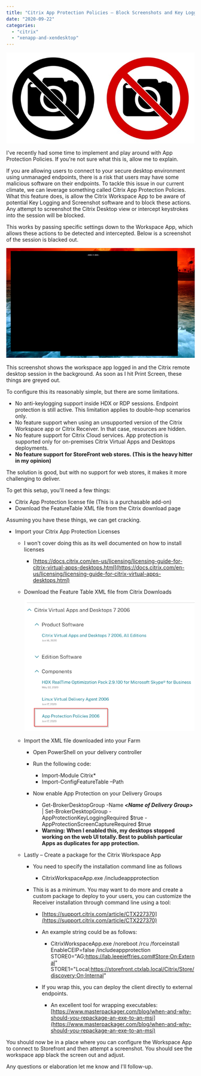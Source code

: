 ```yaml
---
title: "Citrix App Protection Policies – Block Screenshots and Key Logging on Citrix Sessions"
date: "2020-09-22"
categories: 
  - "citrix"
  - "xenapp-and-xendesktop"
---
```


![](images/092220_1608_CitrixAppPr1.jpg)

I've recently had some time to implement and play around with App Protection Policies. If you're not sure what this is, allow me to explain.

If you are allowing users to connect to your secure desktop environment using unmanaged endpoints, there is a risk that users may have some malicious software on their endpoints. To tackle this issue in our current climate, we can leverage something called Citrix App Protection Policies. What this feature does, is allow the Citrix Workspace App to be aware of potential Key Logging and Screenshot software and to block these actions. Any attempt to screenshot the Citrix Desktop view or intercept keystrokes into the session will be blocked.

This works by passing specific settings down to the Workspace App, which allows these actions to be detected and intercepted. Below is a screenshot of the session is blacked out.

![](images/092220_1608_CitrixAppPr2.png)

This screenshot shows the workspace app logged in and the Citrix remote desktop session in the background. As soon as I hit Print Screen, these things are greyed out.

To configure this its reasonably simple, but there are some limitations.

- No anti-keylogging support inside HDX or RDP sessions. Endpoint protection is still active. This limitation applies to double-hop scenarios only.
- No feature support when using an unsupported version of the Citrix Workspace app or Citrix Receiver. In that case, resources are hidden.
- No feature support for Citrix Cloud services. App protection is supported only for on-premises Citrix Virtual Apps and Desktops deployments.
- **No feature support for StoreFront web stores. (This is the heavy hitter in my opinion)**

The solution is good, but with no support for web stores, it makes it more challenging to deliver.

To get this setup, you'll need a few things:

- Citrix App Protection license file (This is a purchasable add-on)
- Download the FeatureTable XML file from the Citrix download page

Assuming you have these things, we can get cracking.

- Import your Citrix App Protection Licenses
    
    - I won't cover doing this as its well documented on how to install licenses
        
        - [https://docs.citrix.com/en-us/licensing/licensing-guide-for-citrix-virtual-apps-desktops.html](https://docs.citrix.com/en-us/licensing/licensing-guide-for-citrix-virtual-apps-desktops.html)
    - Download the Feature Table XML file from Citrix Downloads
        
        ![](images/092220_1608_CitrixAppPr3.png)
        
    - Import the XML file downloaded into your Farm
        
        - Open PowerShell on your delivery controller
        - Run the following code:
            
            - Import-Module Citrix\*
            - Import-ConfigFeatureTable –Path **_<Path to your Feature Table XML>_**
        - Now enable App Protection on your Delivery Groups
            
            - Get-BrokerDesktopGroup -Name **<_Name of Delivery Group>_** | Set-BrokerDesktopGroup -AppProtectionKeyLoggingRequired $true -AppProtectionScreenCaptureRequired $true
            - **Warning: When I enabled this, my desktops stopped working on the web UI totally. Best to publish particular Apps as duplicates for app protection.**
    - Lastly – Create a package for the Citrix Workspace App
        
        - You need to specify the installation command line as follows
            
            - CitrixWorkspaceApp.exe /includeappprotection
        - This is as a minimum. You may want to do more and create a custom package to deploy to your users, you can customize the Receiver installation through command line using a tool:
            
            - [https://support.citrix.com/article/CTX227370](https://support.citrix.com/article/CTX227370)
            - An example string could be as follows:
                
                - CitrixWorkspaceApp.exe /noreboot /rcu /forceinstall EnableCEIP=false /includeappprotection STORE0="AG;https://lab.leeejeffries.com#Store;On;External" STORE1="Local;https://storefront.ctxlab.local/Citrix/Store/discovery;On;Internal"
            - If you wrap this, you can deploy the client directly to external endpoints.
                
                - An excellent tool for wrapping executables: [https://www.masterpackager.com/blog/when-and-why-should-you-repackage-an-exe-to-an-msi](https://www.masterpackager.com/blog/when-and-why-should-you-repackage-an-exe-to-an-msi)

You should now be in a place where you can configure the Workspace App to connect to Storefront and then attempt a screenshot. You should see the workspace app black the screen out and adjust.

Any questions or elaboration let me know and I'll follow-up.
